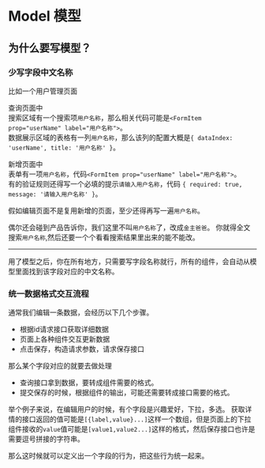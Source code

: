 # Model 模型

## 为什么要写模型？

### 少写字段中文名称
比如一个用户管理页面  

查询页面中  
搜索区域有一个搜索项`用户名称`，那么相关代码可能是`<FormItem prop="userName" label="用户名称">`。  
数据展示区域的表格有一列`用户名称`，那么该列的配置大概是`{ dataIndex: 'userName', title: '用户名称' }`。  

新增页面中  
表单有一项`用户名称`，代码`<FormItem prop="userName" label="用户名称">`。  
有的验证规则还得写一个必填的提示`请输入用户名称`，代码 `{ required: true, message: '请输入用户名称' }`。

假如编辑页面不是复用新增的页面，至少还得再写一遍`用户名称`。

偶尔还会碰到产品告诉你，我们这里不叫`用户名称`了，改成`金主爸爸`。
你就得全文搜索`用户名称`,然后还要一个个看看搜索结果里出来的能不能改。

---

用了模型之后，你在所有地方，只需要写字段名称就行，所有的组件，会自动从模型里面找到该字段对应的中文名称。


### 统一数据格式交互流程

通常我们编辑一条数据，会经历以下几个步骤。

- 根据id请求接口获取详细数据
- 页面上各种组件交互更新数据
- 点击保存，构造请求参数，请求保存接口

那么某个字段对应的就要去做处理

- 查询接口拿到数据，要转成组件需要的格式。
- 提交保存的时候，根据组件的输出，可能还需要转成接口需要的格式。

举个例子来说，在编辑用户的时候，有个字段是兴趣爱好，下拉，多选。
获取详情的接口返回的值可能是`[{label,value}...]`这样一个数组，但是页面上的下拉组件接收的`value`值可能是`[value1,value2...]`这样的格式，然后保存接口也许是需要逗号拼接的字符串。

那么这时候就可以定义出一个字段的行为，把这些行为统一起来。